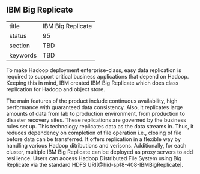 ## IBM Big Replicate


|          |                   |
| -------- | ----------------- |
| title    | IBM Big Replicate |
| status   | 95                |
| section  | TBD               |
| keywords | TBD               |



To make Hadoop deployment enterprise-class, easy data replication is
required to support critical business applications that depend on
Hadoop. Keeping this in mind, IBM created IBM Big Replicate which does
class replication for Hadoop and object store.

The main features of the product include continuous availability, high
performance with guaranteed data consistency. Also, it replicates large
amounts of data from lab to production environment, from production to
disaster recovery sites. These replications are governed by the business
rules set up. This technology replicates data as the data streams in.
Thus, it reduces dependency on completion of file operation i.e.,
closing of file before data can be transferred. It offers replication in
a flexible way by handling various Hadoop ditributions and verisons.
Additionally, for each cluster, multiple IBM Big Replicate can be
deployed as proxy servers to add resilience. Users can access Hadoop
Distributed File System using Big Replicate via the standard HDFS
URI[@hid-sp18-408-IBMBigReplicate].

